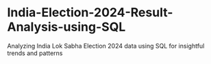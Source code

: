 # India-Election-2024-Result-Analysis-using-SQL
Analyzing India Lok Sabha Election 2024 data using SQL for insightful trends and patterns
